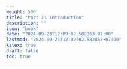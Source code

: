 ```yaml
---
weight: 500
title: "Part I: Introduction"
description: ""
icon: "book"
date: "2024-09-23T12:09:02.582863+07:00"
lastmod: "2024-09-23T12:09:02.582863+07:00"
katex: true
draft: false
toc: true
---
```


